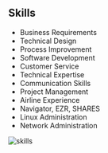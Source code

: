 ## Skills
* Business Requirements
* Technical Design
* Process Improvement
* Software Development
* Customer Service	
* Technical Expertise
* Communication Skills
* Project Management
* Airline Experience
* Navigator, EZR, SHARES
* Linux Administration
* Network Administration

![skills](resource:images/experience/leadership_skills.png)


  